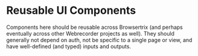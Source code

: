 # Reusable UI Components

Components here should be reusable across Browsertrix (and perhaps eventually across other Webrecorder projects as well). They should generally not depend on auth, not be specific to a single page or view, and have well-defined (and typed) inputs and outputs.

<!-- TODO some sort of list of what's in here — storybook maybe? -->
